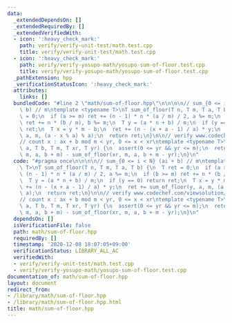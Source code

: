 ```yaml
---
data:
  _extendedDependsOn: []
  _extendedRequiredBy: []
  _extendedVerifiedWith:
  - icon: ':heavy_check_mark:'
    path: verify/verify-unit-test/math.test.cpp
    title: verify/verify-unit-test/math.test.cpp
  - icon: ':heavy_check_mark:'
    path: verify/verify-yosupo-math/yosupo-sum-of-floor.test.cpp
    title: verify/verify-yosupo-math/yosupo-sum-of-floor.test.cpp
  _pathExtension: hpp
  _verificationStatusIcon: ':heavy_check_mark:'
  attributes:
    links: []
  bundledCode: "#line 2 \"math/sum-of-floor.hpp\"\n\n\n\n// sum_{0 <= i < N} (ai +\
    \ b) // m\ntemplate <typename T>\nT sum_of_floor(T n, T m, T a, T b) {\n  T ret\
    \ = 0;\n  if (a >= m) ret += (n - 1) * n * (a / m) / 2, a %= m;\n  if (b >= m)\
    \ ret += n * (b / m), b %= m;\n  T y = (a * n + b) / m;\n  if (y == 0) return\
    \ ret;\n  T x = y * m - b;\n  ret += (n - (x + a - 1) / a) * y;\n  ret += sum_of_floor(y,\
    \ a, m, (a - x % a) % a);\n  return ret;\n}\n\n// verify www.codechef.com/viewsolution/36222026\n\
    // count x : ax + b mod m < yr, 0 <= x < xr\ntemplate <typename T>\nT mod_affine_range_counting(T\
    \ a, T b, T m, T xr, T yr) {\n  assert(0 <= yr && yr <= m);\n  return sum_of_floor(xr,\
    \ m, a, b + m) - sum_of_floor(xr, m, a, b + m - yr);\n}\n"
  code: "#pragma once\n\n\n\n// sum_{0 <= i < N} (ai + b) // m\ntemplate <typename\
    \ T>\nT sum_of_floor(T n, T m, T a, T b) {\n  T ret = 0;\n  if (a >= m) ret +=\
    \ (n - 1) * n * (a / m) / 2, a %= m;\n  if (b >= m) ret += n * (b / m), b %= m;\n\
    \  T y = (a * n + b) / m;\n  if (y == 0) return ret;\n  T x = y * m - b;\n  ret\
    \ += (n - (x + a - 1) / a) * y;\n  ret += sum_of_floor(y, a, m, (a - x % a) %\
    \ a);\n  return ret;\n}\n\n// verify www.codechef.com/viewsolution/36222026\n\
    // count x : ax + b mod m < yr, 0 <= x < xr\ntemplate <typename T>\nT mod_affine_range_counting(T\
    \ a, T b, T m, T xr, T yr) {\n  assert(0 <= yr && yr <= m);\n  return sum_of_floor(xr,\
    \ m, a, b + m) - sum_of_floor(xr, m, a, b + m - yr);\n}\n"
  dependsOn: []
  isVerificationFile: false
  path: math/sum-of-floor.hpp
  requiredBy: []
  timestamp: '2020-12-08 18:07:05+09:00'
  verificationStatus: LIBRARY_ALL_AC
  verifiedWith:
  - verify/verify-unit-test/math.test.cpp
  - verify/verify-yosupo-math/yosupo-sum-of-floor.test.cpp
documentation_of: math/sum-of-floor.hpp
layout: document
redirect_from:
- /library/math/sum-of-floor.hpp
- /library/math/sum-of-floor.hpp.html
title: math/sum-of-floor.hpp
---
```

